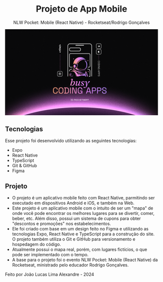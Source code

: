 <h1 align="center">Projeto de App Mobile</h1>
<p align="center">NLW Pocket: Mobile (React Native) - Rocketseat/Rodrigo Gonçalves</p>

<p align="center">
  <img alt="Inspiração" src=".github/preview.png">
</p>

## Tecnologias
Esse projeto foi desenvolvido utilizando as seguintes tecnologias:
- Expo
- React Native
- TypeScript
- Git & GitHub
- Figma

## Projeto
- O projeto é um aplicativo mobile feito com React Native, parmitindo ser executado em dispositivos Android e iOS, e também na Web.
- Este projeto é um aplicativo mobile com o intuito de ser um "mapa" de onde você pode encontrar os melhores lugares para se divertir, comer, beber, etc. Além disso, possui um sistema de cupons para obter "descontos e promoções" nos estabelecimentos.
- Ele foi criado com base em um design feito no Figma e utilizando as tecnologias Expo, React Native e TypeScript para a construção do site. O projeto também utiliza o Git e GitHub para versionamento e hospedagem do código. 
- Atualmente possui o mapa real, porém, com lugares fictícios, o que pode ser implementado com o tempo.
- A base para o projeto foi o evento NLW Pocket: Mobile (React Native) da Rocketseat, ministrado pelo educador Rodrigo Gonçalves.


Feito por João Lucas Lima Alexandre - 2024

<!--
Some help to everyone:

TypeScript have some features that the JavaScript doesn't, so you need to be pacient and have attencion to the documentation of the TypeScript. A lot of error can appear on it, and some of them affect the performance of the code. So, be careful with the types and the imports.

Everytime you will run the project, use "npx expo start" to start your expo app, then select your device to run with the commands.

When you want to run the app on a physical device, you will need to install the expo-go app on your device, then connect your device to your computer with a USB cable, or, if you have a wireless connection (like the wi-fi), you can use the expo-go app to connect your device to your computer (using the QR Code). After that, you can run the app on your device with the command "npx expo start --tunnel".

Everytime you will run your app, all the API request (when it's local), needs to be initialized with "npm start" on the folder of your API. 

On the config file, you need to change the "host" to "localhost" and the "port" to "3000" (the default port of the API) or the one that it's been initialize.

The map places are unreals, only created to be an example, but, they can be changed to real ones using react-native-maps and expo-location.
-->